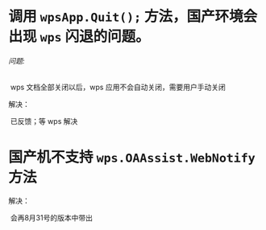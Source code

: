 # 调用 `wpsApp.Quit();` 方法，国产环境会出现 `wps` 闪退的问题。

###### 问题:

​				wps 文档全部关闭以后，wps 应用不会自动关闭，需要用户手动关闭

解决：

​				已反馈；等 wps 解决

# 国产机不支持 `wps.OAAssist.WebNotify` 方法

解决：

​				会再8月31号的版本中带出